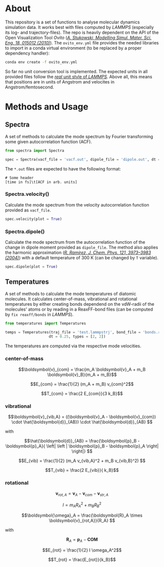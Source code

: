 # About

This repository is a set of functions to analyse molecular dynamics simulation data. It works best with files computed by *LAMMPS* (especially its log- and trajectory-files). 
The repo is heavily dependent on the API of the Open Visualization Tool *Ovito* ([*A. Stukowski, Modelling Simul. Mater. Sci. Eng. 18, 015012 (2010)*](https://doi.org/10.1088/0965-0393/18/1/015012)). The `ovito_env.yml` file provides the needed libraries to import in a conda virtual environment (to be replaced by a proper dependency handler):
```bash
conda env create -f ovito_env.yml
```
So far no unit conversion tool is implemented. The expected units in all provided files follow the [*real* unit style of *LAMMPS*](https://docs.lammps.org/units.html#description). Above all, this means that positions are in units of Angstrom and velocites in Angstrom/femtosecond.

# Methods and Usage

## Spectra

A set of methods to calculate the mode spectrum by Fourier transforming some given autocorrelation function (ACF).

```python
from spectra import Spectra

spec = Spectra(vacf_file = 'vacf.out', dipole_file = 'dipole.out', dt = 0.25)
```

The `*.out` files are expected to have the following format:

```
# Some header
[time in fs]\t[ACF in arb. units]
```


### Spectra.velocity()

Calculate the mode spectrum from the velocity autocorrelation function provided as `vacf_file`. 

```python
spec.velocity(plot = True)
```

### Spectra.dipole()

Calculate the mode spectrum from the autocorrelation function of the change in dipole moment provided as `dipole_file`. The method also applies the harmonic approximation ([*R. Ramı́rez, J. Chem. Phys. 121, 3973–3983 (2004)*](https://doi.org/10.1063/1.1774986)) with a default temperature of 300 K (can be changed by `T` variable).

```python
spec.dipole(plot = True)
```

## Temperatures

A set of methods to calculate the mode temperatures of diatomic molecules. It calculates center-of-mass, vibrational and rotational temperatures by either creating bonds dependend on the vdW-radii of the molecules' atoms or by reading in a ReaxFF-bond files (can be computed by `fix reaxff/bonds` in *LAMMPS*).

```python
from temperatures import Temperatures

temps = Temperatures(traj_file = 'test.lammpstrj', bond_file = 'bonds.reaxff', 
                    dt = 0.25, types = [2, 2])
```

The temperatures are computed via the respective mode velocities. 
### center-of-mass
```math
\boldsymbol{v}_{com}  = \frac{m_A \boldsymbol{v}_A + m_B \boldsymbol{v}_B}{m_A + m_B}
```
```math
E_{com} = \frac{1}{2} (m_A + m_B) v_{com}^2
```
```math
T_{com} = \frac{2 E_{com}}{3 k_B}
```
### vibrational
```math
\boldsymbol{v}_{vib,A}  = ((\boldsymbol{v}_A - \boldsymbol{v}_{com}) \cdot \hat{\boldsymbol{d}}_{AB}) \cdot \hat{\boldsymbol{d}}_{AB} 
```
with 
```math
\hat{\boldsymbol{d}}_{AB} = \frac{\boldsymbol{p}_B - \boldsymbol{p}_A}{ \left| \left | \boldsymbol{p}_B - \boldsymbol{p}_A \right| \right|} 
```
```math
E_{vib} = \frac{1}{2} (m_A v_{vib,A}^2 + m_B v_{vib,B}^2) 
```
```math
T_{vib} = \frac{2 E_{vib}}{ k_B}
```

### rotational
```math
\boldsymbol{v}_{rot,A} = \boldsymbol{v}_A - \boldsymbol{v}_{com} - \boldsymbol{v}_{str,A} 
```
```math
I = m_A R_A^2 + m_B R_B^2
```
```math
\boldsymbol{\omega}_A = \frac{\boldsymbol{R}_A \times \boldsymbol{v}_{rot,A}}{R_A} 
```
with
```math
\boldsymbol{R}_A = \boldsymbol{p}_A - \boldsymbol{COM}
```
```math
E_{rot} = \frac{1}{2} I \omega_A^2
```
```math
T_{rot} = \frac{E_{rot}}{k_B}
```
